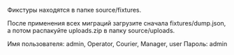 Фикстуры находятся в папке source/fixtures.

После применения всех миграций загрузите сначала fixtures/dump.json, а потом распакуйте uploads.zip в папку source/uploads.

Имя пользователя: admin, Operator, Courier, Manager, user
Пароль: admin
